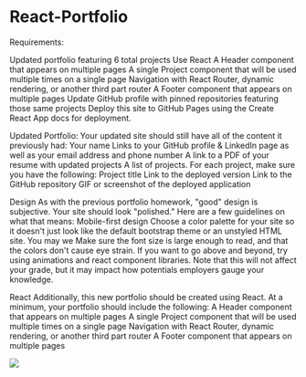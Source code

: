 # React-Portfolio

Requirements:

Updated portfolio featuring 6 total projects
Use React
A Header component that appears on multiple pages
A single Project component that will be used multiple times on a single page
Navigation with React Router, dynamic rendering, or another third part router
A Footer component that appears on multiple pages
Update GitHub profile with pinned repositories featuring those same projects
Deploy this site to GitHub Pages using the Create React App docs for deployment.


Updated Portfolio:
Your updated site should still have all of the content it previously had:
Your name
Links to your GitHub profile & LinkedIn page as well as your email address and phone number
A link to a PDF of your resume with updated projects
A list of projects. For each project, make sure you have the following:
Project title
Link to the deployed version
Link to the GitHub repository
GIF or screenshot of the deployed application


Design
As with the previous portfolio homework, "good" design is subjective. Your site should look
"polished." Here are a few guidelines on what that means:
Mobile-first design
Choose a color palette for your site so it doesn't just look like
the default bootstrap theme or an unstyled HTML site. You may we
Make sure the font size is large enough to read, and that the colors don't cause eye strain.
If you want to go above and beyond, try using animations and react component libraries. Note
that this will not affect your grade, but it may impact how potentials employers gauge your knowledge.


React
Additionally, this new portfolio should be created using React.
At a minimum, your portfolio should include the following:
A Header component that appears on multiple pages
A single Project component that will be used multiple times on a single page
Navigation with React Router, dynamic rendering, or another third part router
A Footer component that appears on multiple pages


![](src/Assets/readMePic.png)
